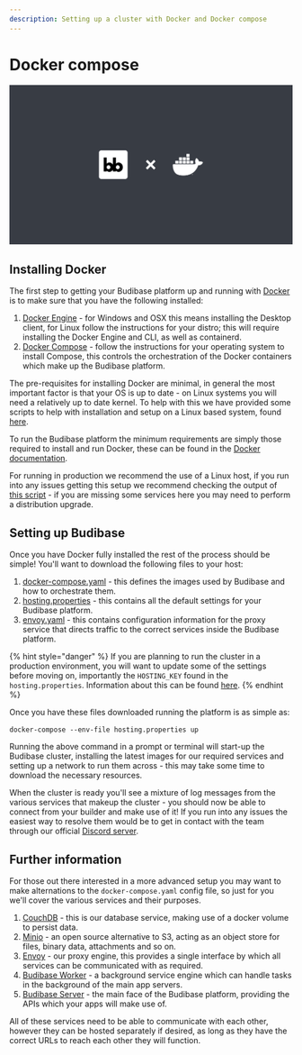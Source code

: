 ```yaml
---
description: Setting up a cluster with Docker and Docker compose
---
```


# Docker compose

![](../../.gitbook/assets/youtube-self-host-video-thumbnail.png)

## Installing Docker

The first step to getting your Budibase platform up and running with [Docker](https://www.docker.com/) is to make sure that you have the following installed:

1. [Docker Engine](https://docs.docker.com/engine/install/) - for Windows and OSX this means installing the Desktop client, for Linux follow the instructions for your distro; this will require installing the Docker Engine and CLI, as well as containerd.
2. [Docker Compose](https://docs.docker.com/compose/install/) - follow the instructions for your operating system to install Compose, this controls the orchestration of the Docker containers which make up the Budibase platform.

The pre-requisites for installing Docker are minimal, in general the most important factor is that your OS is up to date - on Linux systems you will need a relatively up to date kernel. To help with this we have provided some scripts to help with installation and setup on a Linux based system, found [here](https://github.com/Budibase/budibase/tree/master/hosting/scripts/linux).

To run the Budibase platform the minimum requirements are simply those required to install and run Docker, these can be found in the [Docker documentation](https://docs.docker.com/).

For running in production we recommend the use of a Linux host, if you run into any issues getting this setup we recommend checking the output of [this script](https://github.com/moby/moby/blob/master/contrib/check-config.sh) - if you are missing some services here you may need to perform a distribution upgrade.

## Setting up Budibase

Once you have Docker fully installed the rest of the process should be simple! You'll want to download the following files to your host:

1. [docker-compose.yaml](https://raw.githubusercontent.com/Budibase/budibase/master/hosting/docker-compose.yaml) - this defines the images used by Budibase and how to orchestrate them.
2. [hosting.properties](https://raw.githubusercontent.com/Budibase/budibase/master/hosting/hosting.properties) - this contains all the default settings for your Budibase platform.
3. [envoy.yaml](https://raw.githubusercontent.com/Budibase/budibase/master/hosting/envoy.yaml) - this contains configuration information for the proxy service that directs traffic to the correct services inside the Budibase platform.

{% hint style="danger" %}
If you are planning to run the cluster in a production environment, you will want to update some of the settings before moving on, importantly the `HOSTING_KEY` found in the `hosting.properties`. Information about this can be found [here](../hosting-settings.md).
{% endhint %}

Once you have these files downloaded running the platform is as simple as:

```text
docker-compose --env-file hosting.properties up
```

Running the above command in a prompt or terminal will start-up the Budibase cluster, installing the latest images for our required services and setting up a network to run them across - this may take some time to download the necessary resources.

When the cluster is ready you'll see a mixture of log messages from the various services that makeup the cluster - you should now be able to connect from your builder and make use of it! If you run into any issues the easiest way to resolve them would be to get in contact with the team through our official [Discord server](https://discord.gg/aux3PNGTXz).

## Further information

For those out there interested in a more advanced setup you may want to make alternations to the `docker-compose.yaml` config file, so just for you we'll cover the various services and their purposes.

1. [CouchDB](https://couchdb.apache.org/) - this is our database service, making use of a docker volume to persist data.
2. [Minio](https://min.io/) - an open source alternative to S3, acting as an object store for files, binary data, attachments and so on.
3. [Envoy](https://www.envoyproxy.io/) - our proxy engine, this provides a single interface by which all services can be communicated with as required.
4. [Budibase Worker](https://github.com/Budibase/budibase/tree/master/packages/worker) - a background service engine which can handle tasks in the background of the main app servers.
5. [Budibase Server](https://github.com/Budibase/budibase/tree/master/packages/server) - the main face of the Budibase platform, providing the APIs which your apps will make use of.

All of these services need to be able to communicate with each other, however they can be hosted separately if desired, as long as they have the correct URLs to reach each other they will function.

